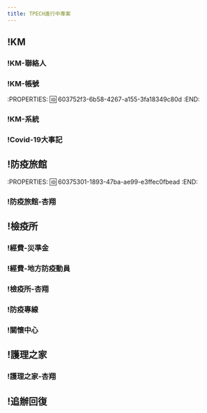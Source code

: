 ```yaml
---
title: TPECH進行中專案
---
```


## !KM
### !KM-聯絡人
### !KM-帳號
:PROPERTIES:
:id: 603752f3-6b58-4267-a155-3fa18349c80d
:END:
### !KM-系統
### !Covid-19大事記
## !防疫旅館
:PROPERTIES:
:id: 60375301-1893-47ba-ae99-e3ffec0fbead
:END:
### !防疫旅館-杏翔
## !檢疫所
### !經費-災準金
### !經費-地方防疫動員
### !檢疫所-杏翔
### !防疫專線
### !關懷中心
## !護理之家
### !護理之家-杏翔
## !追辦回復
